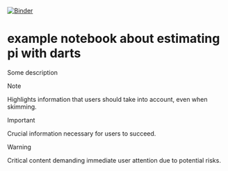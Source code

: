 [![Binder](https://mybinder.org/badge_logo.svg)](https://mybinder.org/v2/gh/B-Badran/darts/HEAD)
# example  notebook about estimating pi with darts

Some description
> [!NOTE]
> Highlights information that users should take into account, even when skimming.

> [!IMPORTANT]
> Crucial information necessary for users to succeed.

> [!WARNING]
> Critical content demanding immediate user attention due to potential risks.

